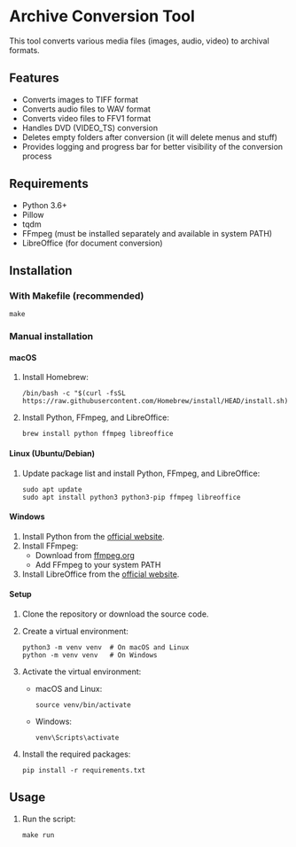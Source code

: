 # Archive Conversion Tool

This tool converts various media files (images, audio, video) to archival formats.

## Features

- Converts images to TIFF format
- Converts audio files to WAV format
- Converts video files to FFV1 format
- Handles DVD (VIDEO_TS) conversion
- Deletes empty folders after conversion (it will delete menus and stuff)
- Provides logging and progress bar for better visibility of the conversion process

## Requirements

- Python 3.6+
- Pillow
- tqdm
- FFmpeg (must be installed separately and available in system PATH)
- LibreOffice (for document conversion)

## Installation

### With Makefile (recommended)

```
make
```

### Manual installation

#### macOS

1. Install Homebrew:
   ```
   /bin/bash -c "$(curl -fsSL https://raw.githubusercontent.com/Homebrew/install/HEAD/install.sh)"
   ```

2. Install Python, FFmpeg, and LibreOffice:
   ```
   brew install python ffmpeg libreoffice
   ```

#### Linux (Ubuntu/Debian)

1. Update package list and install Python, FFmpeg, and LibreOffice:
   ```
   sudo apt update
   sudo apt install python3 python3-pip ffmpeg libreoffice
   ```

#### Windows

1. Install Python from the [official website](https://www.python.org/downloads/).
2. Install FFmpeg:
   - Download from [ffmpeg.org](https://ffmpeg.org/download.html)
   - Add FFmpeg to your system PATH
3. Install LibreOffice from the [official website](https://www.libreoffice.org/download/download/).

#### Setup

1. Clone the repository or download the source code.

2. Create a virtual environment:
   ```
   python3 -m venv venv  # On macOS and Linux
   python -m venv venv   # On Windows
   ```

3. Activate the virtual environment:
   - macOS and Linux:
     ```
     source venv/bin/activate
     ```
   - Windows:
     ```
     venv\Scripts\activate
     ```

4. Install the required packages:
   ```
   pip install -r requirements.txt
   ```

## Usage

1. Run the script:
   ```
   make run
   ```
